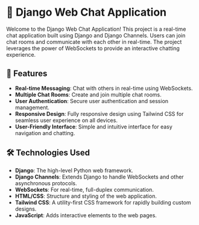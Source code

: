 # 📱 Django Web Chat Application

Welcome to the Django Web Chat Application! This project is a real-time chat application built using Django and Django Channels. Users can join chat rooms and communicate with each other in real-time. The project leverages the power of WebSockets to provide an interactive chatting experience.

## 🌟 Features

- **Real-time Messaging**: Chat with others in real-time using WebSockets.
- **Multiple Chat Rooms**: Create and join multiple chat rooms.
- **User Authentication**: Secure user authentication and session management.
- **Responsive Design**: Fully responsive design using Tailwind CSS for seamless user experience on all devices.
- **User-Friendly Interface**: Simple and intuitive interface for easy navigation and chatting.

## 🛠️ Technologies Used

- **Django**: The high-level Python web framework.
- **Django Channels**: Extends Django to handle WebSockets and other asynchronous protocols.
- **WebSockets**: For real-time, full-duplex communication.
- **HTML/CSS**: Structure and styling of the web application.
- **Tailwind CSS**: A utility-first CSS framework for rapidly building custom designs.
- **JavaScript**: Adds interactive elements to the web pages.
